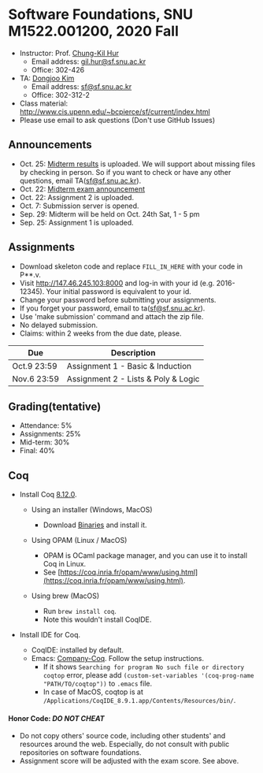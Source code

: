 # Software Foundations, SNU M1522.001200, 2020 Fall

- Instructor: Prof. [Chung-Kil Hur](http://sf.snu.ac.kr/gil.hur)
    + Email address: gil.hur@sf.snu.ac.kr
    + Office: 302-426
- TA: [Dongjoo Kim](http://sf.snu.ac.kr/dongjoo.kim)
    + Email address: sf@sf.snu.ac.kr
    + Office: 302-312-2
- Class material: http://www.cis.upenn.edu/~bcpierce/sf/current/index.html
- Please use email to ask questions (Don't use GitHub Issues)

## Announcements

- Oct. 25: [Midterm results](https://github.com/snu-sf-class/sf202002/blob/master/MidtermResults.pdf) is uploaded. We will support about missing files by checking in person. So if you want to check or have any other questions, email TA(sf@sf.snu.ac.kr).
- Oct. 22: [Midterm exam announcement](https://github.com/snu-sf-class/sf202002/blob/master/MidtermInstruction.md)
- Oct. 22: Assignment 2 is uploaded.
- Oct. 7: Submission server is opened.
- Sep. 29: Midterm will be held on Oct. 24th Sat, 1 - 5 pm
- Sep. 25: Assignment 1 is uploaded.

## Assignments

- Download skeleton code and replace `FILL_IN_HERE` with your code in P**.v.
- Visit http://147.46.245.103:8000 and log-in with your id (e.g. 2016-12345). Your initial password is equivalent to your id.
- Change your password before submitting your assignments.
- If you forget your password, email to ta(sf@sf.snu.ac.kr).
- Use 'make submission' command and attach the zip file.
- No delayed submission.
- Claims: within 2 weeks from the due date, please.


| Due        	| Description                   	 	 	 	 	 	 	 	 	 	 	 	 	 	|
|------------	|-----------------------------------------------------------------------------------
| Oct.9 23:59  	| Assignment 1 - Basic & Induction 	 	 	 	 	 	 	 	 	 	 	 	 	 	|
| Nov.6 23:59   | Assignment 2 - Lists & Poly & Logic                         |

## Grading(tentative)
- Attendance: 5%
- Assignments: 25%
- Mid-term: 30%
- Final: 40%

## Coq

- Install Coq [8.12.0](https://coq.inria.fr).
    + Using an installer (Windows, MacOS)
        * Download [Binaries](https://coq.inria.fr/download) and install it.

    + Using OPAM (Linux / MacOS)
        * OPAM is OCaml package manager, and you can use it to install Coq in Linux.
        * See [https://coq.inria.fr/opam/www/using.html](https://coq.inria.fr/opam/www/using.html).

    + Using brew (MacOS)
        * Run `brew install coq`.
        * Note this wouldn't install CoqIDE.

- Install IDE for Coq.
    + CoqIDE: installed by default.
    + Emacs: [Company-Coq](https://github.com/cpitclaudel/company-coq). Follow the setup instructions.
        * If it shows `Searching for program No such file or directory coqtop` error, please add `(custom-set-variables '(coq-prog-name "PATH/TO/coqtop"))` to `.emacs` file.
        * In case of MacOS, coqtop is at `/Applications/CoqIDE_8.9.1.app/Contents/Resources/bin/`.

#### Honor Code: *DO NOT CHEAT*
- Do not copy others' source code, including other students' and resources around the web. Especially, do not consult with public repositories on software foundations.
- Assignment score will be adjusted with the exam score. See above.

